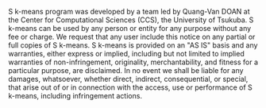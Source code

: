 S k-means program was developed by a team led by Quang-Van DOAN at the Center for Computational Sciences (CCS), the University of Tsukuba. S k-means can be used by any person or entity for any purpose without any fee or charge. We request that any user include this notice on any partial or full copies of S k-means. S k-means is provided on an "AS IS" basis and any warranties, either express or implied, including but not limited to implied warranties of non-infringement, originality, merchantability, and fitness for a particular purpose, are disclaimed. In no event we shall be liable for any damages, whatsoever, whether direct, indirect, consequential, or special, that arise out of or in connection with the access, use or performance of S k-means, including infringement actions.
